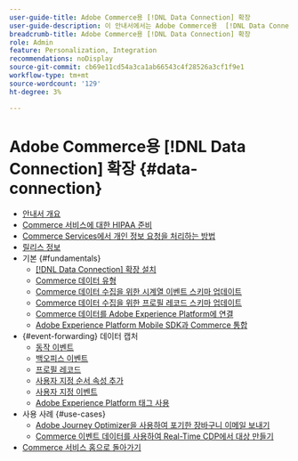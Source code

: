 ```yaml
---
user-guide-title: Adobe Commerce용 [!DNL Data Connection] 확장
user-guide-description: 이 안내서에서는 Adobe Commerce용  [!DNL Data Connection] 확장 사용에 대한 자세한 지침을 제공합니다.
breadcrumb-title: Adobe Commerce용 [!DNL Data Connection] 확장
role: Admin
feature: Personalization, Integration
recommendations: noDisplay
source-git-commit: cb69e11cd54a3ca1ab66543c4f28526a3cf1f9e1
workflow-type: tm+mt
source-wordcount: '129'
ht-degree: 3%

---
```


# Adobe Commerce용 [!DNL Data Connection] 확장 {#data-connection}

- [안내서 개요](overview.md)
- [Commerce 서비스에 대한 HIPAA 준비](hipaa-readiness.md)
- [Commerce Services에서 개인 정보 요청을 처리하는 방법](handle-privacy-request.md)
- [릴리스 정보](release-notes.md)
- 기본 {#fundamentals}
   - [ [!DNL Data Connection] 확장 설치](install.md)
   - [Commerce 데이터 유형](data-ingestion.md)
   - [Commerce 데이터 수집을 위한 시계열 이벤트 스키마 업데이트](update-xdm.md)
   - [Commerce 데이터 수집을 위한 프로필 레코드 스키마 업데이트](profile-data.md)
   - [Commerce 데이터를 Adobe Experience Platform에 연결](connect-data.md)
   - [Adobe Experience Platform Mobile SDK과 Commerce 통합](mobile-sdk-epc.md)
- {#event-forwarding} 데이터 캡처
   - [동작 이벤트](events.md)
   - [백오피스 이벤트](events-backoffice.md)
   - [프로필 레코드](events-profilerecord.md)
   - [사용자 지정 순서 속성 추가](custom-attributes.md)
   - [사용자 지정 이벤트](custom-events.md)
   - [Adobe Experience Platform 태그 사용](using-tags.md)
- 사용 사례 {#use-cases}
   - [Adobe Journey Optimizer을 사용하여 포기한 장바구니 이메일 보내기](using-ajo.md)
   - [Commerce 이벤트 데이터를 사용하여 Real-Time CDP에서 대상 만들기](create-audience.md)
- [Commerce 서비스 홈으로 돌아가기](https://experienceleague.adobe.com/docs/commerce/user-guides/home.html)
